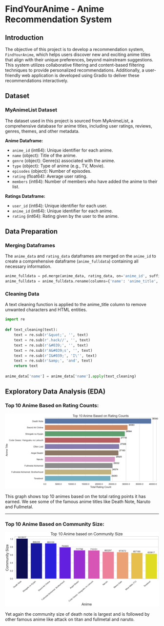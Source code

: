 # FindYourAnime - Anime Recommendation System

## Introduction

The objective of this project is to develop a recommendation system, `FindYourAnime`, which helps users discover new and exciting anime titles that align with their unique preferences, beyond mainstream suggestions. This system utilizes collaborative filtering and content-based filtering techniques to provide personalized recommendations. Additionally, a user-friendly web application is developed using Gradio to deliver these recommendations interactively.

## Dataset

### MyAnimeList Dataset

The dataset used in this project is sourced from MyAnimeList, a comprehensive database for anime titles, including user ratings, reviews, genres, themes, and other metadata.

**Anime Dataframe:**
- `anime_id` (int64): Unique identifier for each anime.
- `name` (object): Title of the anime.
- `genre` (object): Genre(s) associated with the anime.
- `type` (object): Type of anime (e.g., TV, Movie).
- `episodes` (object): Number of episodes.
- `rating` (float64): Average user rating.
- `members` (int64): Number of members who have added the anime to their list.

**Ratings Dataframe:**
- `user_id` (int64): Unique identifier for each user.
- `anime_id` (int64): Unique identifier for each anime.
- `rating` (int64): Rating given by the user to the anime.

## Data Preparation

### Merging Dataframes

The `anime_data` and `rating_data` dataframes are merged on the `anime_id` to create a comprehensive dataframe (`anime_fulldata`) containing all necessary information.

```python
anime_fulldata = pd.merge(anime_data, rating_data, on='anime_id', suffixes=['', '_user'])
anime_fulldata = anime_fulldata.rename(columns={'name': 'anime_title', 'rating_user': 'user_rating'})
```

### Cleaning Data
A text cleaning function is applied to the anime_title column to remove unwanted characters and HTML entities.
```python
import re

def text_cleaning(text):
    text = re.sub(r'&quot;', '', text)
    text = re.sub(r'.hack//', '', text)
    text = re.sub(r'&#039;', '', text)
    text = re.sub(r'A&#039;s', '', text)
    text = re.sub(r'I&#039;', 'I\'', text)
    text = re.sub(r'&amp;', 'and', text)
    return text

anime_data['name'] = anime_data['name'].apply(text_cleaning)
```

## Exploratory Data Analysis (EDA)
### Top 10 Anime Based on Rating Counts:
![top 10 animes based on ratings](results/top_10_animes.png)

This graph shows top 10 animes based on the total rating points it has earned. We see some of the famous anime titles like Death Note, Naruto and Fullmetal.

----------------------------------------------------------------------------------------------------------------------------------------------------------------------

### Top 10 Anime Based on Community Size:
![top 10 animes based on community](results/anime_community_size.png)

Yet again the community size of death note is largest and is followed by other famous anime like attack on titan and fullmetal and naruto.






